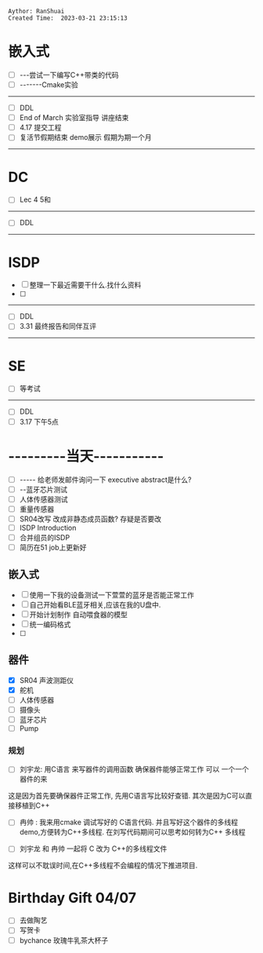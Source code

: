 ```
Aythor: RanShuai
Created Time:  2023-03-21 23:15:13
```
# 嵌入式
- [ ] ---尝试一下编写C++带类的代码
- [ ] -------Cmake实验
---
- [ ] DDL
- [ ] End of March  实验室指导 讲座结束
- [ ] 4.17 提交工程
- [ ] 复活节假期结束 demo展示 假期为期一个月
---
# DC
- [ ] Lec 4 5和
---
- [ ] DDL
---
# ISDP
- [ ] 整理一下最近需要干什么.找什么资料
- [ ] 
---
- [ ] DDL
- [ ] 3.31 最终报告和同伴互评
---
# SE
- [ ] 等考试
---
- [ ] DDL
- [ ] 3.17 下午5点

# ---------当天-----------
- [ ] ----- 给老师发邮件询问一下 executive abstract是什么?
- [ ] --蓝牙芯片测试
- [ ] 人体传感器测试
- [ ] 重量传感器
- [ ] SR04改写 改成非静态成员函数? 存疑是否要改
- [ ] ISDP  Introduction
- [ ] 合并组员的ISDP
- [ ] 简历在51 job上更新好

## 嵌入式
- [ ] 使用一下我的设备测试一下萱萱的蓝牙是否能正常工作
- [ ] 自己开始看BLE蓝牙相关,应该在我的U盘中.
- [ ] 开始计划制作 自动喂食器的模型
- [ ] 统一编码格式
- [ ] 

## 器件
- [x] SR04 声波测距仪
- [x] 舵机
- [ ] 人体传感器
- [ ] 摄像头
- [ ] 蓝牙芯片
- [ ] Pump

### 规划
- [ ] 刘宇龙: 用C语言 来写器件的调用函数 确保器件能够正常工作 可以 一个一个器件的来

这是因为首先要确保器件正常工作, 先用C语言写比较好查错. 其次是因为C可以直接移植到C++

- [ ] 冉帅 : 我来用cmake 调试写好的 C语言代码. 并且写好这个器件的多线程demo,方便转为C++多线程.  在刘写代码期间可以思考如何转为C++ 多线程

- [ ] 刘宇龙 和 冉帅  一起将 C 改为 C++的多线程文件

这样可以不耽误时间,在C++多线程不会编程的情况下推进项目.


# Birthday Gift 04/07
- [ ] 去做陶艺
- [ ] 写贺卡
- [ ] bychance 玫瑰牛乳茶大杯子